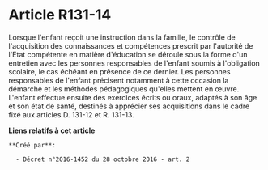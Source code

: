 # Article R131-14

Lorsque  l'enfant reçoit une instruction dans la famille, le contrôle de  l'acquisition des connaissances et compétences
prescrit par l'autorité  de l'Etat compétente en matière d'éducation se déroule sous la forme  d'un entretien avec les
personnes responsables de l'enfant soumis à  l'obligation scolaire, le cas échéant en présence de ce dernier. Les  personnes
responsables de l'enfant précisent notamment à cette occasion  la démarche et les méthodes pédagogiques qu'elles mettent en
œuvre.  L'enfant effectue ensuite des exercices écrits ou oraux, adaptés à son  âge et son état de santé, destinés à
apprécier ses acquisitions dans le  cadre fixé aux articles D. 131-12 et R. 131-13.

**Liens relatifs à cet article**

	**Créé par**:

	  - Décret n°2016-1452 du 28 octobre 2016 - art. 2
